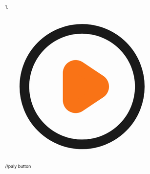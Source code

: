 1.<svg class="w-10 h-10 mr-3" xmlns="http://www.w3.org/2000/svg" fill="none" viewBox="0 0 24 24" stroke="currentColor"><path fill="#F97316" stroke="#F97316" stroke-linecap="round" stroke-linejoin="round" stroke-width="2" d="M14.752 11.168l-3.197-2.132A1 1 0 0010 9.87v4.263a1 1 0 001.555.832l3.197-2.132a1 1 0 000-1.664z"></path><path stroke-linecap="round" stroke-linejoin="round" stroke-width="1.5" d="M21 12a9 9 0 11-18 0 9 9 0 0118 0z"></path></svg> //paly button